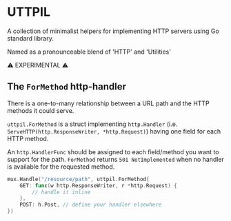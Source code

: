 # UTTPIL

A collection of minimalist helpers for implementing HTTP servers using Go standard library.

Named as a pronounceable blend of 'HTTP' and 'Utilities'

⚠️ EXPERIMENTAL ⚠️

## The `ForMethod` http-handler

There is a one-to-many relationship between a URL path and the HTTP methods it could serve.

`uttpil.ForMethod` is a struct implementing `http.Handler` (i.e. `ServeHTTP(http.ResponseWriter, *http.Request)`) having one field for each HTTP method.

An `http.HandlerFunc` should be assigned to each field/method you want to support for the path. `ForMethod` returns `501 NotImplemented` when no handler is available for the requested method.

```go
mux.Handle("/resource/path", uttpil.ForMethod{
    GET: func(w http.ResponseWriter, r *http.Request) {
		// handle it inline
    },
    POST: h.Post, // define your handler elsewhere
})
```

